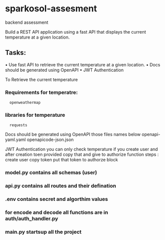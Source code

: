 # sparkosol-assesment
backend assessment

Build a REST API application using a fast API that displays the current temperature at a given location.

## Tasks:

• Use fast API to retrieve the current temperature at a given location.
• Docs should be generated using OpenAPI
• JWT Authentication

To Retrieve the current temperature

### Requirements for temperatre:
      openweathermap 

### libraries for temperature
      requests

Docs should be generated using OpenAPI those files names below
      openapi-yaml.yaml
      openapicode-json.json
      
JWT Authentication
you can only check temperature if you create user and after creation toen provided copy that and give to authorize function 
steps : 
      create user 
      copy token 
      put that token to authorze block
     
### model.py contains all schemas (user)

### api.py contains all routes and their defination

### .env contains secret and algorthim values 

### for encode and decode all functions are in auth/auth_handler.py

### main.py startsup all the project




      
      
